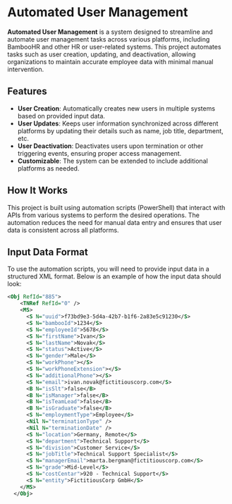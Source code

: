# Automated User Management

**Automated User Management** is a system designed to streamline and automate user management tasks across various platforms, including BambooHR and other HR or user-related systems. This project automates tasks such as user creation, updating, and deactivation, allowing organizations to maintain accurate employee data with minimal manual intervention.

## Features

- **User Creation**: Automatically creates new users in multiple systems based on provided input data.
- **User Updates**: Keeps user information synchronized across different platforms by updating their details such as name, job title, department, etc.
- **User Deactivation**: Deactivates users upon termination or other triggering events, ensuring proper access management.
- **Customizable**: The system can be extended to include additional platforms as needed.

## How It Works

This project is built using automation scripts (PowerShell) that interact with APIs from various systems to perform the desired operations. The automation reduces the need for manual data entry and ensures that user data is consistent across all platforms.

## Input Data Format

To use the automation scripts, you will need to provide input data in a structured XML format. Below is an example of how the input data should look:

```xml
<Obj RefId="885">
    <TNRef RefId="0" />
    <MS>
      <S N="uuid">f73bd9e3-5d4a-42b7-b1f6-2a83e5c91230</S>
      <S N="bambooId">1234</S>
      <S N="employeeId">5678</S>
      <S N="firstName">Ivan</S>
      <S N="lastName">Novak</S>
      <S N="status">Active</S>
      <S N="gender">Male</S>
      <S N="workPhone"></S>
      <S N="workPhoneExtension"></S>
      <S N="additionalPhone"></S>
      <S N="email">ivan.novak@fictitiouscorp.com</S>
      <B N="isSlt">false</B>
      <B N="isManager">false</B>
      <B N="isTeamLead">false</B>
      <B N="isGraduate">false</B>
      <S N="employmentType">Employee</S>
      <Nil N="terminationType" />
      <Nil N="terminationDate" />
      <S N="location">Germany, Remote</S>
      <S N="department">Technical Support</S>
      <S N="division">Customer Service</S>
      <S N="jobTitle">Technical Support Specialist</S>
      <S N="managerEmail">marta.bergman@fictitiouscorp.com</S>
      <S N="grade">Mid-Level</S>
      <S N="costCentar">920 - Technical Support</S>
      <S N="entity">FictitiousCorp GmbH</S>
    </MS>
  </Obj>
